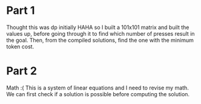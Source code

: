 <h1>Part 1</h1>
Thought this was dp initially HAHA so I built a 101x101 matrix and built the values up, before going through it to find which number of presses result in the goal. Then, from the compiled solutions, find the one with the minimum token cost.

<h1>Part 2</h1>
Math :(
This is a system of linear equations and I need to revise my math. We can first check if a solution is possible before computing the solution.